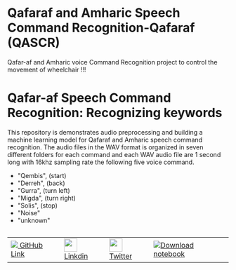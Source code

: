 # Qafaraf and Amharic Speech Command Recognition-Qafaraf (QASCR)
Qafar-af and Amharic voice Command Recognition project to control the movement of wheelchair !!!

# Qafar-af Speech Command Recognition: Recognizing keywords

This repository is demonstrates audio preprocessing and building a machine learning model for Qafaraf and Amharic speech command recognition. The audio files in the WAV format is organized in seven different folders for each command and each WAV audio file are 1 second long with 16khz sampling rate the following five voice command.
  - "Qembis",     (start)
  - "Derreh",     (back)
  - "Gurra",      (turn left)
  - "Migda",      (turn right)
  - "Solis",      (stop)
  - "Noise" 
  - "unknown"


<table class="tfo-notebook-buttons" align="left">
  <td>
    <a target="_blank" href="https://github.com/Mubarekethio/Voice-Recognition-Qafaraf-and-Amharic-">
    <img src="https://www.tensorflow.org/images/GitHub-Mark-32px.png" />
    GitHub Link</a>
  </td>
  <td>
    <a target="_blank" href="https://www.linkedin.com/in/mubarek-kebede-582012148">
    <img src="https://content.linkedin.com/content/dam/me/business/en-us/amp/brand-site/v2/bg/LI-Bug.svg.original.svg " width="30" height="30" />
    Linkdin</a>
  </td>
  <td>
    <a target="_blank" href="https://x.com/mubarekethio">
    <img src="https://help.twitter.com/content/dam/help-twitter/brand/logo.png " width="30" height="30" />
    Twitter</a>
  </td>
  
  <td>
    <a href="https://drive.google.com/drive/folders/1ztXhMlpbRliUlhhkVw--uLETXYj3yQSN"><img src="https://www.tensorflow.org/images/download_logo_32px.png " />Download notebook</a>
  </td>
</table>
